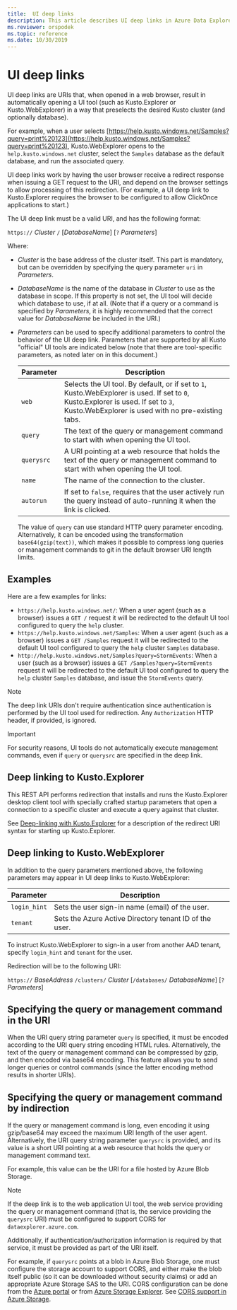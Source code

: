 ```yaml
---
title:  UI deep links
description: This article describes UI deep links in Azure Data Explorer.
ms.reviewer: orspodek
ms.topic: reference
ms.date: 10/30/2019
---
```

# UI deep links

UI deep links are URIs that, when opened in a web browser, result in automatically
opening a UI tool (such as Kusto.Explorer or Kusto.WebExplorer) in a way that preselects
the desired Kusto cluster (and optionally database).

For example, when a user selects [https://help.kusto.windows.net/Samples?query=print%20123](https://help.kusto.windows.net/Samples?query=print%20123),
Kusto.WebExplorer opens to the `help.kusto.windows.net` cluster, select the `Samples`
database as the default database, and run the associated query.

UI deep links work by having the user browser receive a redirect response when issuing
a GET request to the URI, and depend on the browser settings to allow processing of
this redirection. (For example, a UI deep link to Kusto.Explorer requires the browser
to be configured to allow ClickOnce applications to start.)

The UI deep link must be a valid URI, and has the following format:

`https://` *Cluster* `/` [*DatabaseName*] [`?` *Parameters*]

Where:

* *Cluster* is the base address of the cluster itself.
  This part is mandatory, but can be overridden by specifying
  the query parameter `uri` in *Parameters*.

* *DatabaseName* is the name of the database in *Cluster* to use
  as the database in scope. If this property is not set, the UI tool
  will decide which database to use, if at all.
  (Note that if a query or a command is specified by *Parameters*,
  it is highly recommended that the correct value for *DatabaseName*
  be included in the URI.)

* *Parameters* can be used to specify additional parameters to control
  the behavior of the UI deep link. Parameters that are supported by all
  Kusto "official" UI tools are indicated below (note that there are tool-specific
  parameters, as noted later on in this document.)

  |Parameter |Description|
  |----------|-----------|
  |`web`     |Selects the UI tool. By default, or if set to `1`, Kusto.WebExplorer is used. If set to `0`, Kusto.Explorer is used. If set to `3`, Kusto.WebExplorer is used with no pre-existing tabs.|
  |`query`   |The text of the query or management command to start with when opening the UI tool.|
  |`querysrc`|A URI pointing at a web resource that holds the text of the query or management command to start with when opening the UI tool.|
  |`name`    |The name of the connection to the cluster.|
  |`autorun` |If set to `false`, requires that the user actively run the query instead of auto-running it when the link is clicked.|

  The value of `query` can use standard HTTP query parameter encoding.
  Alternatively, it can be encoded using the transformation `base64(gzip(text))`,
  which makes it possible to compress long queries or management commands
  to git in the default browser URI length limits.

## Examples

Here are a few examples for links:

* `https://help.kusto.windows.net/`: When a user agent (such as a browser) issues
  a `GET /` request it will be redirected to the default UI tool configured
  to query the `help` cluster.
* `https://help.kusto.windows.net/Samples`: When a user agent (such as a browser) issues
  a `GET /Samples` request it will be redirected to the default UI tool configured
  to query the `help` cluster `Samples` database.
* `http://help.kusto.windows.net/Samples?query=StormEvents`: When a user (such as a browser) issues
  a `GET /Samples?query=StormEvents` request it will be redirected to the default UI tool configured
  to query the `help` cluster `Samples` database, and issue the `StormEvents` query.

> [!NOTE]
> The deep link URIs don't require authentication since authentication
> is performed by the UI tool used for redirection.
> Any `Authorization` HTTP header, if provided, is ignored.

> [!IMPORTANT]
> For security reasons, UI tools do not automatically execute management commands,
> even if `query` or `querysrc` are specified in the deep link.

## Deep linking to Kusto.Explorer

This REST API performs redirection that installs and runs the
Kusto.Explorer desktop client tool with specially crafted startup
parameters that open a connection to a specific cluster
and execute a query against that cluster.

See [Deep-linking with Kusto.Explorer](../../tools/kusto-explorer-using.md#deep-linking-queries)
for a description of the redirect URI syntax for starting up Kusto.Explorer.

## Deep linking to Kusto.WebExplorer

In addition to the query parameters mentioned above,
the following parameters may appear in UI deep links
to Kusto.WebExplorer:

|Parameter   |Description|
|------------|-----------|
|`login_hint`|Sets the user sign-in name (email) of the user.|
|`tenant`    |Sets the Azure Active Directory tenant ID of the user.|

To instruct Kusto.WebExplorer to sign-in a user from another AAD tenant, specify `login_hint` and `tenant` for the user.

Redirection will be to the following URI:

`https://` *BaseAddress* `/clusters/` *Cluster* [`/databases/` *DatabaseName*] [`?` *Parameters*]

## Specifying the query or management command in the URI

When the URI query string parameter `query` is specified, it must be encoded
according to the URI query string encoding HTML rules. Alternatively, the text of
the query or management command can be compressed by gzip, and then encoded
via base64 encoding. This feature allows you to send longer queries or control
commands (since the latter encoding method results in shorter URIs).

## Specifying the query or management command by indirection

If the query or management command is long, even encoding it using gzip/base64 may exceed the maximum URI length of the user agent. Alternatively, the URI query string parameter
`querysrc` is provided, and its value is a short URI pointing at a web resource
that holds the query or management command text.

For example, this value can be the URI for a file hosted by Azure Blob Storage.

> [!NOTE]
> If the deep link is to the web application UI tool, the web service providing
> the query or management command (that is, the service providing the `querysrc` URI)
> must be configured to support CORS for `dataexplorer.azure.com`.
>
> Additionally, if authentication/authorization information is required by that
> service, it must be provided as part of the URI itself.
>
> For example, if `querysrc` points at a blob in Azure Blob Storage, one must
> configure the storage account to support CORS, and either make the blob itself
> public (so it can be downloaded without security claims) or add an appropriate
> Azure Storage SAS to the URI. CORS configuration can be done from the
> [Azure portal](https://portal.azure.com/) or from
> [Azure Storage Explorer](https://azure.microsoft.com/features/storage-explorer/).
> See [CORS support in Azure Storage](/rest/api/storageservices/cross-origin-resource-sharing--cors--support-for-the-azure-storage-services).
